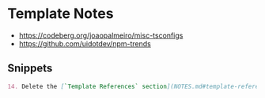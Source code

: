 # Template Notes

- https://codeberg.org/joaopalmeiro/misc-tsconfigs
- https://github.com/uidotdev/npm-trends

## Snippets

```markdown
14. Delete the [`Template References` section](NOTES.md#template-references) from the [NOTES.md](NOTES.md) file.
```
